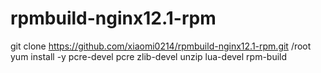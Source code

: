 # rpmbuild-nginx12.1-rpm

git clone https://github.com/xiaomi0214/rpmbuild-nginx12.1-rpm.git  /root
yum install -y pcre-devel pcre zlib-devel unzip lua-devel rpm-build

